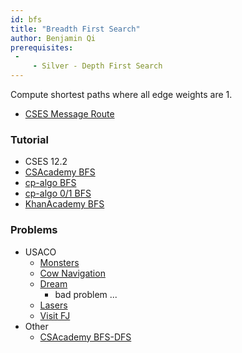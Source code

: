 ```yaml
---
id: bfs
title: "Breadth First Search"
author: Benjamin Qi
prerequisites: 
 - 
     - Silver - Depth First Search
---
```


Compute shortest paths where all edge weights are 1.

<!-- END DESCRIPTION -->

 - [CSES Message Route](https://cses.fi/problemset/task/1667)

### Tutorial

 - CSES 12.2
 - [CSAcademy BFS](https://csacademy.com/lesson/breadth_first_search)
 - [cp-algo BFS](https://cp-algorithms.com/graph/breadth-first-search.html)
 - [cp-algo 0/1 BFS](https://cp-algorithms.com/graph/01_bfs.html)
 - [KhanAcademy BFS](https://www.khanacademy.org/computing/computer-science/algorithms/breadth-first-search/a/breadth-first-search-and-its-uses)

### Problems

 - USACO
   - [Monsters](https://cses.fi/problemset/task/1194)
   - [Cow Navigation](http://www.usaco.org/index.php?page=viewproblem2&cpid=695)
   - [Dream](http://www.usaco.org/index.php?page=viewproblem2&cpid=575)
     - bad problem ...
   - [Lasers](http://www.usaco.org/index.php?page=viewproblem2&cpid=671)
   - [Visit FJ](http://www.usaco.org/index.php?page=viewproblem2&cpid=717)
 - Other
   - [CSAcademy BFS-DFS](https://csacademy.com/contest/round-41/task/bfs-dfs/) [](50)